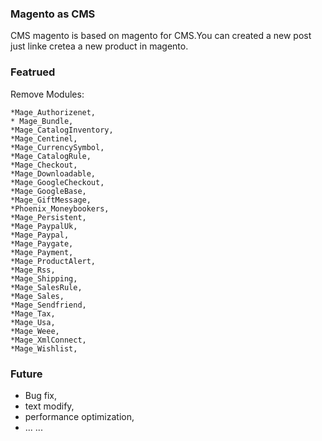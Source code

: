 ### Magento as CMS

CMS magento is based on magento for CMS.You can created a new post just linke cretea a new product in magento.

### Featrued
Remove Modules:

```
*Mage_Authorizenet,
* Mage_Bundle,
*Mage_CatalogInventory,
*Mage_Centinel,
*Mage_CurrencySymbol,
*Mage_CatalogRule,
*Mage_Checkout,
*Mage_Downloadable,
*Mage_GoogleCheckout,
*Mage_GoogleBase,
*Mage_GiftMessage,
*Phoenix_Moneybookers,
*Mage_Persistent,
*Mage_PaypalUk,
*Mage_Paypal,
*Mage_Paygate,
*Mage_Payment,
*Mage_ProductAlert,
*Mage_Rss,
*Mage_Shipping,
*Mage_SalesRule,
*Mage_Sales,
*Mage_Sendfriend,
*Mage_Tax,
*Mage_Usa,
*Mage_Weee,
*Mage_XmlConnect,
*Mage_Wishlist,
```

### Future
* Bug fix,
* text modify,
* performance optimization,
* ... ...

